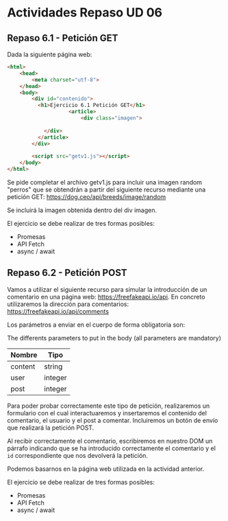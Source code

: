 # Actividades Repaso UD 06
## Repaso 6.1 - Petición GET
Dada la siguiente página web:

```html
<html>
    <head>
        <meta charset="utf-8">
    </head>
    <body>
        <div id="contenido">
          <h1>Ejercicio 6.1 Petición GET</h1>
					<article>
						<div class="imagen">
      						
          	</div>
          </article>
        </div>
        
        <script src="getv1.js"></script>
    </body>
</html>
```

Se pide completar el archivo getv1.js para incluir una imagen random "perros" que se obtendrán a partir del siguiente recurso mediante una petición GET: https://dog.ceo/api/breeds/image/random

Se incluirá la imagen obtenida dentro del div imagen.

El ejercicio se debe realizar de tres formas posibles:

- Promesas
- API Fetch
- async / await

## Repaso 6.2 - Petición POST

Vamos a utilizar el siguiente recurso para simular la introducción de un comentario en una página web: https://freefakeapi.io/api. En concreto utilizaremos la dirección para comentarios: https://freefakeapi.io/api/comments 

Los parámetros a enviar en el cuerpo de forma obligatoria son:

The differents parameters to put in the body (all parameters are mandatory)

| Nombre  | Tipo    |
| ------- | ------- |
| content | string  |
| user    | integer |
| post    | integer |

Para poder probar correctamente este tipo de petición, realizaremos un formulario con el cual interactuaremos y insertaremos el contenido del comentario, el usuario y el post a comentar. Incluiremos un botón de envío que realizará la petición POST. 

Al recibir correctamente el comentario, escribiremos en nuestro DOM un párrafo indicando que se ha introducido correctamente el comentario y el `id` correspondiente que nos devolverá la petición.

Podemos basarnos en la página web utilizada en la actividad anterior.

El ejercicio se debe realizar de tres formas posibles:

- Promesas
- API Fetch
- async / await
